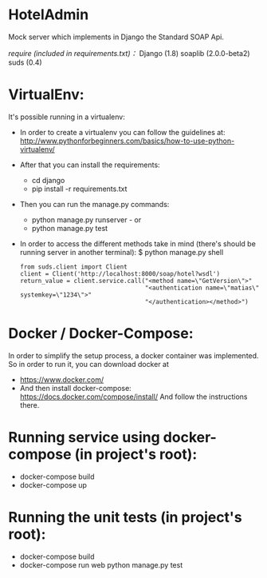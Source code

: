 ﻿HotelAdmin
==========

Mock server which implements in Django the Standard SOAP Api.

_require (included in requirements.txt)：_
Django (1.8)
soaplib (2.0.0-beta2)
suds (0.4)


VirtualEnv:
==========
  It's possible running in a virtualenv:
  * In order to create a virtualenv you can follow the guidelines at: http://www.pythonforbeginners.com/basics/how-to-use-python-virtualenv/
  * After that you can install the requirements:
       * cd django
       * pip install -r requirements.txt
  * Then you can run the manage.py commands:
       * python manage.py runserver - or
       * python manage.py test
  * In order to access the different methods take in mind (there's should be running server in another terminal):
      $ python manage.py shell

        from suds.client import Client
        client = Client('http://localhost:8000/soap/hotel?wsdl')
        return_value = client.service.call("<method name=\"GetVersion\">"
                                           "<authentication name=\"matias\" systemkey=\"1234\">"
                                           "</authentication></method>")


Docker / Docker-Compose:
=======================
In order to simplify the setup process, a docker container was implemented. So in order to run it, you can download docker at
   * https://www.docker.com/
   * And then install docker-compose: https://docs.docker.com/compose/install/
  And follow the instructions there.

Running service using docker-compose (in project's root):
========================================================
* docker-compose build
* docker-compose up

Running the unit tests (in project's root):
==========================================
* docker-compose build
* docker-compose run web python manage.py test
